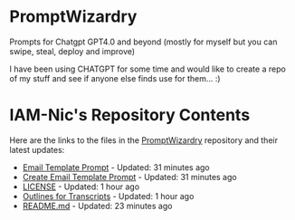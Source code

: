 # PromptWizardry
Prompts for Chatgpt GPT4.0 and beyond (mostly for myself but you can swipe, steal, deploy and improve)

I have been using CHATGPT for some time and would like to create a repo of my stuff and see if anyone else finds use for them... :)

# IAM-Nic's Repository Contents

Here are the links to the files in the [PromptWizardry](https://github.com/IAM-Nic/PromptWizardry) repository and their latest updates:

- [Email Template Prompt](https://github.com/IAM-Nic/PromptWizardry/blob/main/Email%20Template%20Prompt) - Updated: 31 minutes ago
- [Create Email Template Prompt](https://github.com/IAM-Nic/PromptWizardry/blob/main/Create%20Email%20Template%20Prompt) - Updated: 31 minutes ago
- [LICENSE](https://github.com/IAM-Nic/PromptWizardry/blob/main/LICENSE) - Updated: 1 hour ago
- [Outlines for Transcripts](https://github.com/IAM-Nic/PromptWizardry/blob/main/Outlines%20for%20Transcripts) - Updated: 1 hour ago
- [README.md](https://github.com/IAM-Nic/PromptWizardry/blob/main/README.md) - Updated: 23 minutes ago
